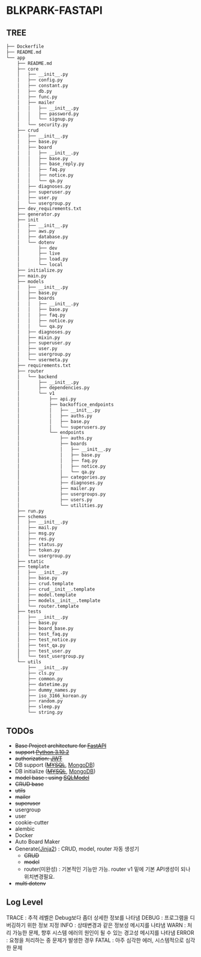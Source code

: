 # BLKPARK-FASTAPI

## TREE

```bash
├── Dockerfile
├── README.md
└── app
    ├── README.md
    ├── core
    │   ├── __init__.py
    │   ├── config.py
    │   ├── constant.py
    │   ├── db.py
    │   ├── func.py
    │   ├── mailer
    │   │   ├── __init__.py
    │   │   ├── password.py
    │   │   └── signup.py
    │   └── security.py
    ├── crud
    │   ├── __init__.py
    │   ├── base.py
    │   ├── board
    │   │   ├── __init__.py
    │   │   ├── base.py
    │   │   ├── base_reply.py
    │   │   ├── faq.py
    │   │   ├── notice.py
    │   │   └── qa.py
    │   ├── diagnoses.py
    │   ├── superuser.py
    │   ├── user.py
    │   └── usergroup.py
    ├── dev_requirements.txt
    ├── generator.py
    ├── init
    │   ├── __init__.py
    │   ├── aws.py
    │   ├── database.py
    │   └── dotenv
    │       ├── dev
    │       ├── live
    │       ├── load.py
    │       └── local
    ├── initialize.py
    ├── main.py
    ├── models
    │   ├── __init__.py
    │   ├── base.py
    │   ├── boards
    │   │   ├── __init__.py
    │   │   ├── base.py
    │   │   ├── faq.py
    │   │   ├── notice.py
    │   │   └── qa.py
    │   ├── diagnoses.py
    │   ├── mixin.py
    │   ├── superuser.py
    │   ├── user.py
    │   ├── usergroup.py
    │   └── usermeta.py
    ├── requirements.txt
    ├── router
    │   └── backend
    │       ├── __init__.py
    │       ├── dependencies.py
    │       └── v1
    │           ├── api.py
    │           ├── backoffice_endpoints
    │           │   ├── __init__.py
    │           │   ├── auths.py
    │           │   ├── base.py
    │           │   └── superusers.py
    │           └── endpoints
    │               ├── auths.py
    │               ├── boards
    │               │   ├── __init__.py
    │               │   ├── base.py
    │               │   ├── faq.py
    │               │   ├── notice.py
    │               │   └── qa.py
    │               ├── categories.py
    │               ├── diagnoses.py
    │               ├── mailer.py
    │               ├── usergroups.py
    │               ├── users.py
    │               └── utilities.py
    ├── run.py
    ├── schemas
    │   ├── __init__.py
    │   ├── mail.py
    │   ├── msg.py
    │   ├── res.py
    │   ├── status.py
    │   ├── token.py
    │   └── usergroup.py
    ├── static
    ├── template
    │   ├── __init__.py
    │   ├── base.py
    │   ├── crud.template
    │   ├── crud__init__.template
    │   ├── model.template
    │   ├── models__init__.template
    │   └── router.template
    ├── tests
    │   ├── __init__.py
    │   ├── base.py
    │   ├── board_base.py
    │   ├── test_faq.py
    │   ├── test_notice.py
    │   ├── test_qa.py
    │   ├── test_user.py
    │   └── test_usergroup.py
    └── utils
        ├── __init__.py
        ├── cls.py
        ├── common.py
        ├── datetime.py
        ├── dummy_names.py
        ├── iso_3166_korean.py
        ├── random.py
        ├── sleep.py
        └── string.py
```

## TODOs

-   ~~Base Project architecture for [FastAPI](https://fastapi.tiangolo.com/ko/)~~
-   ~~support [Python 3.10.2](https://docs.python.org/ko/3/whatsnew/index.html)~~
-   ~~authorization: [JWT]()~~
-   DB support (~~[MYSQL](https://www.mysql.com/)~~, [MongoDB](https://www.mongodb.com/))
-   DB initialize (~~[MYSQL](https://www.mysql.com/)~~, [MongoDB](https://www.mongodb.com/))
-   ~~model base : using [SQLModel](https://sqlmodel.tiangolo.com/)~~
-   ~~CRUD base~~
-   ~~utils~~
-   ~~mailer~~
-   ~~superuser~~
-   usergroup
-   user
-   cookie-cutter
-   alembic
-   Docker
-   Auto Board Maker
-   Generate([Jinja2](https://jinja.palletsprojects.com/en/3.0.x/)) : CRUD, model, router 자동 생성기
    -   ~~CRUD~~
    -   ~~model~~
    -   router(미완성) : 기본적인 기능만 가능. router v1 밑에 기본 API생성이 되나 위치변경필요.
-   ~~multi dotenv~~

## Log Level

TRACE : 추적 레벨은 Debug보다 좀더 상세한 정보를 나타냄
DEBUG : 프로그램을 디버깅하기 위한 정보 지정
INFO : 상태변경과 같은 정보성 메시지를 나타냄
WARN : 처리 가능한 문제, 향후 시스템 에러의 원인이 될 수 있는 경고성 메시지를 나타냄
ERROR : 요청을 처리하는 중 문제가 발생한 경우
FATAL : 아주 심각한 에러, 시스템적으로 심각한 문제
